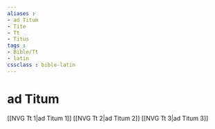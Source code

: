 ```yaml
---
aliases : 
- ad Titum
- Tite
- Tt
- Titus
tags : 
- Bible/Tt
- latin
cssclass : bible-latin
---
```


# ad Titum

[[NVG Tt 1|ad Titum 1]]
[[NVG Tt 2|ad Titum 2]]
[[NVG Tt 3|ad Titum 3]]
